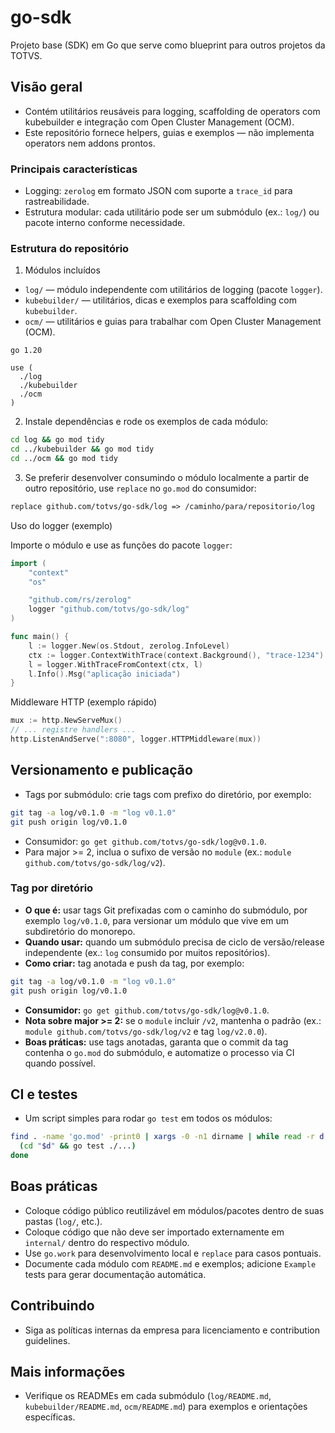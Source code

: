 # go-sdk

Projeto base (SDK) em Go que serve como blueprint para outros projetos da TOTVS.

## Visão geral
- Contém utilitários reusáveis para logging, scaffolding de operators com kubebuilder e integração com Open Cluster Management (OCM).
- Este repositório fornece helpers, guias e exemplos — não implementa operators nem addons prontos.

### Principais características
- Logging: `zerolog` em formato JSON com suporte a `trace_id` para rastreabilidade.
- Estrutura modular: cada utilitário pode ser um submódulo (ex.: `log/`) ou pacote interno conforme necessidade.

### Estrutura do repositório

1. Módulos incluídos

- `log/` — módulo independente com utilitários de logging (pacote `logger`).
- `kubebuilder/` — utilitários, dicas e exemplos para scaffolding com `kubebuilder`.
- `ocm/` — utilitários e guias para trabalhar com Open Cluster Management (OCM).

```text
go 1.20

use (
  ./log
  ./kubebuilder
  ./ocm
)
```

2. Instale dependências e rode os exemplos de cada módulo:

```bash
cd log && go mod tidy
cd ../kubebuilder && go mod tidy
cd ../ocm && go mod tidy
```

3. Se preferir desenvolver consumindo o módulo localmente a partir de outro repositório, use `replace` no `go.mod` do consumidor:

```mod
replace github.com/totvs/go-sdk/log => /caminho/para/repositorio/log
```

Uso do logger (exemplo)

Importe o módulo e use as funções do pacote `logger`:

```go
import (
    "context"
    "os"

    "github.com/rs/zerolog"
    logger "github.com/totvs/go-sdk/log"
)

func main() {
    l := logger.New(os.Stdout, zerolog.InfoLevel)
    ctx := logger.ContextWithTrace(context.Background(), "trace-1234")
    l = logger.WithTraceFromContext(ctx, l)
    l.Info().Msg("aplicação iniciada")
}
```

Middleware HTTP (exemplo rápido)

```go
mux := http.NewServeMux()
// ... registre handlers ...
http.ListenAndServe(":8080", logger.HTTPMiddleware(mux))
```

## Versionamento e publicação
- Tags por submódulo: crie tags com prefixo do diretório, por exemplo:

```bash
git tag -a log/v0.1.0 -m "log v0.1.0"
git push origin log/v0.1.0
```

- Consumidor: `go get github.com/totvs/go-sdk/log@v0.1.0`.
- Para major >= 2, inclua o sufixo de versão no `module` (ex.: `module github.com/totvs/go-sdk/log/v2`).

### Tag por diretório

- **O que é:** usar tags Git prefixadas com o caminho do submódulo, por exemplo `log/v0.1.0`, para versionar um módulo que vive em um subdiretório do monorepo.
- **Quando usar:** quando um submódulo precisa de ciclo de versão/release independente (ex.: `log` consumido por muitos repositórios).
- **Como criar:** tag anotada e push da tag, por exemplo:

```bash
git tag -a log/v0.1.0 -m "log v0.1.0"
git push origin log/v0.1.0
```

- **Consumidor:** `go get github.com/totvs/go-sdk/log@v0.1.0`.
- **Nota sobre major >= 2:** se o `module` incluir `/v2`, mantenha o padrão (ex.: `module github.com/totvs/go-sdk/log/v2` e tag `log/v2.0.0`).
- **Boas práticas:** use tags anotadas, garanta que o commit da tag contenha o `go.mod` do submódulo, e automatize o processo via CI quando possível.

## CI e testes
- Um script simples para rodar `go test` em todos os módulos:

```bash
find . -name 'go.mod' -print0 | xargs -0 -n1 dirname | while read -r d; do
  (cd "$d" && go test ./...)
done
```

## Boas práticas
- Coloque código público reutilizável em módulos/pacotes dentro de suas pastas (`log/`, etc.).
- Coloque código que não deve ser importado externamente em `internal/` dentro do respectivo módulo.
- Use `go.work` para desenvolvimento local e `replace` para casos pontuais.
- Documente cada módulo com `README.md` e exemplos; adicione `Example` tests para gerar documentação automática.

## Contribuindo
- Siga as políticas internas da empresa para licenciamento e contribution guidelines.

## Mais informações
- Verifique os READMEs em cada submódulo (`log/README.md`, `kubebuilder/README.md`, `ocm/README.md`) para exemplos e orientações específicas.
